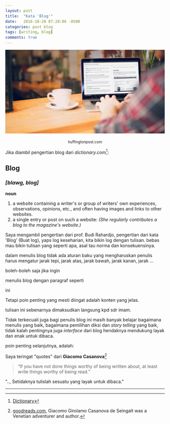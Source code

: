 ```yaml
---
layout: post
title:  "Kata 'Blog'"
date:   2016-10-28 07:28:06 -0500
categories: post blog
tags: [writing, blog]
comments: true
---
```

![Writing, Blogging](/assets/img/write/write.jpg)
<center class="caption"><small>huffingtonpost.com</small></center>

Jika diambil pengertian blog dari *dictionary.com*[^1]:

## Blog

### *[blawg, blog]*

**noun**
1. a website containing a writer's or group of writers' own experiences, observations, opinions, etc., and often having images and links to other websites.
2. a single entry or post on such a website: *(She regularly contributes a blog to the magazine's website.)*

Saya mengambil pengertian dari prof. Budi Rahardjo, pengertian dari kata 'Blog' (Buat log), yaps log keseharian, kita bikin log dengan tulisan. bebas mau bikin tulisan yang seperti apa, asal tau norma dan konsekuensinya.

dalam menulis blog tidak ada aturan baku yang mengharuskan penulis harus mengatur jarak tepi, jarak atas, jarak bawah, jarak kanan, jarak ...

boleh-boleh saja jika ingin

menulis blog dengan paragraf seperti

ini


Tetapi poin penting yang mesti diingat adalah konten yang jelas.

tulisan ini sebenarnya dimaksudkan langsung kpd sdr imam.

Tidak terkecuali juga bagi penulis blog ini masih banyak belajar bagaimana menulis yang baik, bagaimana pemilihan diksi dan *story telling* yang baik, tidak kalah pentingnya juga *interface* dari blog hendaknya mendukung layak dan enak untuk dibaca.

poin penting selanjutnya, adalah:

Saya teringat "quotes" dari **Giacomo Casanova**[^2]

> “If you have not done things worthy of being written about, at least write things worthy of being read.”

".., Setidaknya tulislah sesuatu yang layak untuk dibaca."


___

[^1]:[Dictionary](http://www.dictionary.com/browse/blog?s=t)
[^2]:[goodreads.com](https://www.goodreads.com/quotes/264259-if-you-have-not-done-things-worthy-of-being-written), Giacomo Girolamo Casanova de Seingalt was a Venetian adventurer and author.